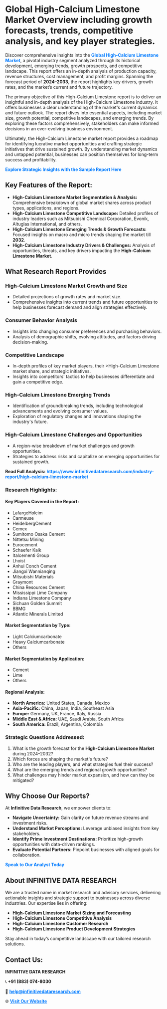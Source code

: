 <h1>Global High-Calcium Limestone Market Overview including growth forecasts, trends, competitive analysis, and key player strategies.</h1>
<p>
Discover comprehensive insights into the 
<a href="https://www.infinitivedataresearch.com/industry-report/high-calcium-limestone-market" rel="dofollow" style="color: #007BFF; text-decoration: none;"><strong>Global High-Calcium Limestone Market</strong></a>, a pivotal industry segment analyzed through its historical development, emerging trends, growth prospects, and competitive landscape. This report offers an in-depth analysis of production capacity, revenue structures, cost management, and profit margins. Spanning the forecast period of <strong>2024–2033</strong>, the report highlights key drivers, growth rates, and the market’s current and future trajectory.
</p>
<p>
The primary objective of this High-Calcium Limestone report is to deliver an insightful and in-depth analysis of the High-Calcium Limestone industry. It offers businesses a clear understanding of the market's current dynamics and future outlook. The report dives into essential aspects, including market size, growth potential, competitive landscapes, and emerging trends. By exploring these factors comprehensively, stakeholders can make informed decisions in an ever-evolving business environment.
</p>
<p>
Ultimately, the High-Calcium Limestone market report provides a roadmap for identifying lucrative market opportunities and crafting strategic initiatives that drive sustained growth. By understanding market dynamics and untapped potential, businesses can position themselves for long-term success and profitability.
</p>
<p>
<a href="https://www.infinitivedataresearch.com/request-sample/reportId=105724" style="color: #007BFF; text-decoration: none;"><strong>Explore Strategic Insights with the Sample Report Here</strong></a>
</p>

<h2>Key Features of the Report:</h2>
<ul>
<li><strong>High-Calcium Limestone Market Segmentation & Analysis:</strong> Comprehensive breakdown of global market shares across product types, applications, and regions.</li>
<li><strong>High-Calcium Limestone Competitive Landscape:</strong> Detailed profiles of industry leaders such as Mitsubishi Chemical Corporation, Evonik, Altuglas International, and others.</li>
<li><strong>High-Calcium Limestone Emerging Trends & Growth Forecasts:</strong> Focused insights on macro and micro trends shaping the market till <strong>2032</strong>.</li>
<li><strong>High-Calcium Limestone Industry Drivers & Challenges:</strong> Analysis of opportunities, threats, and key drivers impacting the <strong>High-Calcium Limestone Market</strong>.</li>
</ul>

<h2>What Research Report Provides</h2>
<h3>High-Calcium Limestone Market Growth and Size</h3>
<ul>
<li>Detailed projections of growth rates and market size.</li>
<li>Comprehensive insights into current trends and future opportunities to help businesses forecast demand and align strategies effectively.</li>
</ul>

<h3>Consumer Behavior Analysis</h3>
<ul>
<li>Insights into changing consumer preferences and purchasing behaviors.</li>
<li>Analysis of demographic shifts, evolving attitudes, and factors driving decision-making.</li>
</ul>

<h3>Competitive Landscape</h3>
<ul>
<li>In-depth profiles of key market players, their >High-Calcium Limestone market share, and strategic initiatives.</li>
<li>Insights into competitors' tactics to help businesses differentiate and gain a competitive edge.</li>
</ul>

<h3>High-Calcium Limestone Emerging Trends</h3>
<ul>
<li>Identification of groundbreaking trends, including technological advancements and evolving consumer values.</li>
<li>Exploration of regulatory changes and innovations shaping the industry's future.</li>
</ul>

<h3>High-Calcium Limestone Challenges and Opportunities</h3>
<ul>
<li>A region-wise breakdown of market challenges and growth opportunities.</li>
<li>Strategies to address risks and capitalize on emerging opportunities for sustained growth.</li>
</ul>
<p><strong>Read Full Analysis:</strong> <a href="https://www.infinitivedataresearch.com/industry-report/high-calcium-limestone-market" rel="dofollow" style="color: #007BFF; text-decoration: none;"><strong>https://www.infinitivedataresearch.com/industry-report/high-calcium-limestone-market</strong></a></p>
<h3>Research Highlights:</h3>
<h4>Key Players Covered in the Report:</h4>
<ul><li>LafargeHolcim</li><li>Carmeuse</li><li>HeidelbergCement</li><li>Cemex</li><li>Sumitomo Osaka Cement</li><li>Nittetsu Mining</li><li>Eurocement</li><li>Schaefer Kalk</li><li>Italcementi Group</li><li>Lhoist</li><li>Anhui Conch Cement</li><li>Jiangxi Wannianqing</li><li>Mitsubishi Materials</li><li>Graymont</li><li>China Resources Cement</li><li>Mississippi Lime Company</li><li>Indiana Limestone Company</li><li>Sichuan Golden Summit</li><li>BBMG</li><li>Atlantic Minerals Limited</li></ul>
<h4>Market Segmentation by Type:</h4>
<ul><li>Light Calciumcarbonate</li><li>Heavy Calciumcarbonate</li><li>Others</li></ul>
<h4>Market Segmentation by Application:</h4>
<ul><li>Cement</li><li>Lime</li><li>Others</li></ul>

<h4>Regional Analysis:</h4>
<ul>
<li><strong>North America:</strong> United States, Canada, Mexico</li>
<li><strong>Asia-Pacific:</strong> China, Japan, India, Southeast Asia</li>
<li><strong>Europe:</strong> Germany, UK, France, Italy, Russia</li>
<li><strong>Middle East & Africa:</strong> UAE, Saudi Arabia, South Africa</li>
<li><strong>South America:</strong> Brazil, Argentina, Colombia</li>
</ul>

<h3>Strategic Questions Addressed:</h3>
<ol>
<li>What is the growth forecast for the <strong>High-Calcium Limestone Market</strong> during 2024–2032?</li>
<li>Which forces are shaping the market's future?</li>
<li>Who are the leading players, and what strategies fuel their success?</li>
<li>What are the emerging trends and regional growth opportunities?</li>
<li>What challenges may hinder market expansion, and how can they be mitigated?</li>
</ol>

<h2>Why Choose Our Reports?</h2>
<p>At <strong>Infinitive Data Research</strong>, we empower clients to:</p>
<ul>
<li><strong>Navigate Uncertainty:</strong> Gain clarity on future revenue streams and investment risks.</li>
<li><strong>Understand Market Perceptions:</strong> Leverage unbiased insights from key stakeholders.</li>
<li><strong>Identify Prime Investment Destinations:</strong> Prioritize high-growth opportunities with data-driven rankings.</li>
<li><strong>Evaluate Potential Partners:</strong> Pinpoint businesses with aligned goals for collaboration.</li>
</ul>
<p><a href="https://www.infinitivedataresearch.com/industry-report/high-calcium-limestone-market" rel="dofollow" style="color: #007BFF; text-decoration: none;"><strong>Speak to Our Analyst Today</strong></a></p>

<h2>About INFINITIVE DATA RESEARCH</h2>
<p>We are a trusted name in market research and advisory services, delivering actionable insights and strategic support to businesses across diverse industries. Our expertise lies in offering:</p>
<ul>
<li><strong>High-Calcium Limestone Market Sizing and Forecasting</strong></li>
<li><strong>High-Calcium Limestone Competitive Analysis</strong></li>
<li><strong>High-Calcium Limestone Customer Research</strong></li>
<li><strong>High-Calcium Limestone Product Development Strategies</strong></li>
</ul>
<p>Stay ahead in today’s competitive landscape with our tailored research solutions.</p>

<h2>Contact Us:</h2>
<p><strong>INFINITIVE DATA RESEARCH</strong></p>
<p>📞 <strong>+91 (883) 074-8030</strong></p>
<p>📧 <strong><a href="mailto:help@infinitivedataresearch.com" style="color: #007BFF;">help@infinitivedataresearch.com</a></strong></p>
<p>🌐 <strong><a href="https://www.infinitivedataresearch.com" rel="dofollow" style="color: #007BFF;">Visit Our Website</a></strong></p>